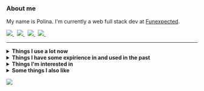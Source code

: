 ### About me
My name is Polina.
I'm currently a web full stack dev at [Funexpected](https://funexpectedapps.com/).
<p align="left">
  <a href="https://t.me/rabarbrablad/" target="_blank">
    <img src="https://img.shields.io/badge/telegram-%230077B5.svg?&style=for-the-badge&logo=telegram&logoColor=whit&color=black" />
  </a>&nbsp;
  <a href="mailto:rabarbrablad@gmail.com">
    <img src="https://img.shields.io/badge/gmail-%23D14836.svg?&style=for-the-badge&logo=gmail&logoColor=D14836&color=black" />
  </a>&nbsp;
  <a href="https://www.linkedin.com/in/polina-simonenko/" target="_blank">
    <img src="https://img.shields.io/badge/linkedin-%230A66C2.svg?&style=for-the-badge&logo=linkedin&logoColor=0A66C2&color=black" />
  </a>&nbsp;
  <a href="https://www.hackerrank.com/rabarbrablad" target="_blank">
    <img src="https://img.shields.io/badge/HackerRank-%230077B5.svg?&style=for-the-badge&logo=hackerrank&logoColor=2fc966&color=black" />
  </a>&nbsp;
</p>
<hr/>

<details>
  <summary><b>Things I use a lot now</b></summary>
  <br/>

  ![Python](          https://img.shields.io/badge/Python-3776AB.svg?&logo=python&logoColor=white                                     )&nbsp;
  ![TypeScript](      https://img.shields.io/badge/TypeScript-%23007ACC.svg?&logo=typescript&logoColor=white                          )&nbsp;
  ![MongoDB](         https://img.shields.io/badge/MongoDB-47A248.svg?&logo=mongodb&logoColor=white                                   )&nbsp;
  ![Poetry](          https://img.shields.io/badge/Poetry-3776AB.svg?&logo=poetry&logoColor=018ce1&color=1e293b                       )&nbsp;\
  ![React](           https://img.shields.io/badge/React-3776AB.svg?&logo=react&logoColor=4995ab&color=20232a                         )&nbsp;
  ![MUI](             https://img.shields.io/badge/MUI-3776AB.svg?&logo=mui&logoColor=0080ff&color=071b2e                             )&nbsp;
  ![Create React App](https://img.shields.io/badge/Create%20React%20App-3776AB.svg?&logo=createreactapp&logoColor=09d3ad&color=303847 )&nbsp;
  ![React Query](     https://img.shields.io/badge/React%20Query-3776AB.svg?&logo=reactquery&logoColor=012c4b&color=ff4154            )&nbsp;
  ![React Router](    https://img.shields.io/badge/React%20Router-3776AB.svg?&logo=reactrouter&logoColor=white&color=black            )&nbsp;\
  ![Git](             https://img.shields.io/badge/Git-%23F05033.svg?&logo=git&logoColor=white                                        )&nbsp;
  ![GitHub](          https://img.shields.io/badge/GitHub-%23121011.svg?&logo=github&logoColor=white                                  )&nbsp;
  ![GithubActions](   https://img.shields.io/badge/Github%20Actions-2088FF.svg?&logo=github-actions&logoColor=white                   )&nbsp;
  ![Docker](          https://img.shields.io/badge/Docker-2496ED.svg?&logo=docker&logoColor=white                                     )&nbsp;
  ![AWS](             https://img.shields.io/badge/Amazon%20AWS-232F3E.svg?&logo=amazon-aws&logoColor=white                           )&nbsp;
  ![Firebase](        https://img.shields.io/badge/Firebase-FFCA28.svg?&logo=firebase&logoColor=black                                 )&nbsp;\
  ![Bash](            https://img.shields.io/badge/Bash-00599C.svg?&logo=gnubash&logoColor=white&color=a32d2a                         )&nbsp;
  ![NodeJS](          https://img.shields.io/badge/NodeJS-339933.svg?&logo=node.js&logoColor=white                                    )&nbsp;
  ![VSCode](          https://img.shields.io/badge/VS%20Code-007ACC.svg?&logo=visual-studio-code                                      )&nbsp;
  ![Insomnia](        https://img.shields.io/badge/Insomnia-00599C.svg?&logo=insomnia&logoColor=5e01d4&color=black                    )&nbsp;
</details>

<details>
  <summary><b>Things I have some expirience in and used in the past</b></summary>
  <br/>

  ![Flask](         https://img.shields.io/badge/Flask-3776AB.svg?&logo=flask&logoColor=white&color=black                   )&nbsp;
  ![FastApi](       https://img.shields.io/badge/FastAPI-3776AB.svg?&logo=fastapi&logoColor=white&color=009585              )&nbsp;
  ![SQLAlchemy](    https://img.shields.io/badge/SQLAlchemy-788877                                                          )&nbsp;
  ![Pytest](        https://img.shields.io/badge/Pytest-3776AB.svg?&logo=pytest&logoColor=009fe4&color=696969               )&nbsp;
  ![Selenium](      https://img.shields.io/badge/Selenium-00599C.svg?&logo=selenium&logoColor=white&color=green             )&nbsp;
  ![Swagger](       https://img.shields.io/badge/Swagger-00599C.svg?&logo=swagger&logoColor=grenn&color=173647              )&nbsp;\
  ![Go](            https://img.shields.io/badge/Go-%23007ACC.svg?&logo=go&logoColor=white&color=007e9d                     )&nbsp;
  ![Postgres](      https://img.shields.io/badge/Postgres-%23316192.svg?&logo=postgresql&logoColor=white                    )&nbsp;
  ![SQLite](        https://img.shields.io/badge/SQLite-003B57.svg?&logo=sqlite&logoColor=white                             )&nbsp;
  ![Elasticsearch]( https://img.shields.io/badge/Elasticsearch-DC382D.svg?&logo=elasticsearch&logoColor=005571&color=white  )&nbsp;
  ![Redis](         https://img.shields.io/badge/Redis-DC382D.svg?&logo=redis&logoColor=white                               )&nbsp;\
  ![Vim](           https://img.shields.io/badge/Vim-00599C.svg?&logo=vim&logoColor=019733&color=cccc9a                     )&nbsp;
  ![C](             https://img.shields.io/badge/-00599C.svg?&logo=c&logoColor=A8B9CC                                       )&nbsp;
  ![Cpp](           https://img.shields.io/badge/C++-00599C.svg?&logo=c%2B%2B&logoColor=00599C&color=333333                 )&nbsp;
  ![CMake](         https://img.shields.io/badge/CMake-00599C.svg?&logo=cmake&logoColor=064F8C&color=486d92                 )&nbsp;
  ![Qt](            https://img.shields.io/badge/Qt-00599C.svg?&logo=qt&logoColor=41CD52&color=08102b                       )&nbsp;
  ![Nginx](         https://img.shields.io/badge/Nginx-269539.svg?&logo=nginx&logoColor=white                               )&nbsp;\
  ![Pandas](        https://img.shields.io/badge/Pandas-3776AB.svg?&logo=pandas&logoColor=white&color=130655                )&nbsp;
  ![Plotly](        https://img.shields.io/badge/Plotly-3776AB.svg?&logo=plotly&logoColor=3f4f75&color=white                )&nbsp;
  ![NumPy](         https://img.shields.io/badge/NumPy-3776AB.svg?&logo=numpy&logoColor=4eaccf&color=013243                 )&nbsp;
  ![Jupyter](       https://img.shields.io/badge/Jupyter-3776AB.svg?&logo=jupyter&logoColor=f37727&color=767677             )&nbsp;
</details>

<details>
  <summary><b>Things I'm interested in</b></summary>
  <br/>

  ![Kubernetes](  https://img.shields.io/badge/Kubernetes-326CE5.svg?&logo=kubernetes&logoColor=white                 )&nbsp;
  ![Terraform](   https://img.shields.io/badge/Terraform-00599C.svg?&logo=terraform&logoColor=7b42bc&color=white      )&nbsp;
  ![RabbitMQ](    https://img.shields.io/badge/RabbitMQ-00599C.svg?&logo=rabbitmq&logoColor=ff6701&color=aab5af       )&nbsp;
  ![Kafka](       https://img.shields.io/badge/Apache%20Kafka-231F20.svg?&logo=apache-kafka&logoColor=white           )&nbsp;\
  ![WebAssembly]( https://img.shields.io/badge/WebAssembly-00599C.svg?&logo=webassembly&logoColor=654FF0&color=white  )&nbsp;
  ![GRPC](        https://img.shields.io/badge/GRpc-4285F4.svg?&logo=google&logoColor=white                           )&nbsp;\
  ![Rust](        https://img.shields.io/badge/Rust-00599C.svg?&logo=rust&logoColor=black&color=white                 )&nbsp;
  ![Kotlin](      https://img.shields.io/badge/Kotlin-0095D5.svg?&logo=kotlin&logoColor=white                         )&nbsp;
</details>

<details>
  <summary><b>Some things I also like</b></summary>
  <br/>

  ![Arch](  https://img.shields.io/badge/Arch%20Linux-00599C.svg?&logo=archlinux&logoColor=1793d1&color=333333 )&nbsp;
  ![Dwm](   https://img.shields.io/badge/dwm-00599C.svg?&logo=dwm&logoColor=1793d1&color=333333                )&nbsp;
</details>


<p>
  <img src="https://github-profile-summary-cards.vercel.app/api/cards/profile-details?username=rabarbra&theme=github_dark"/>
</p>
